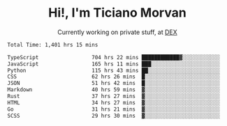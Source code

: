 <h1 align="center">Hi!, I'm Ticiano Morvan</h1>
<p align="center">Currently working on private stuff, at <a href="https://getdex.ai" target="_blank">DEX</a></p>

<!--START_SECTION:waka-->

```txt
Total Time: 1,401 hrs 15 mins

TypeScript                 704 hrs 22 mins ████████████▓░░░░░░░░░░░░   50.27 %
JavaScript                 165 hrs 11 mins ███░░░░░░░░░░░░░░░░░░░░░░   11.79 %
Python                     115 hrs 43 mins ██░░░░░░░░░░░░░░░░░░░░░░░   08.26 %
CSS                        62 hrs 26 mins  █░░░░░░░░░░░░░░░░░░░░░░░░   04.46 %
JSON                       51 hrs 42 mins  █░░░░░░░░░░░░░░░░░░░░░░░░   03.69 %
Markdown                   40 hrs 59 mins  ▓░░░░░░░░░░░░░░░░░░░░░░░░   02.93 %
Rust                       37 hrs 27 mins  ▓░░░░░░░░░░░░░░░░░░░░░░░░   02.67 %
HTML                       34 hrs 27 mins  ▓░░░░░░░░░░░░░░░░░░░░░░░░   02.46 %
Go                         31 hrs 21 mins  ▓░░░░░░░░░░░░░░░░░░░░░░░░   02.24 %
SCSS                       29 hrs 30 mins  ▓░░░░░░░░░░░░░░░░░░░░░░░░   02.11 %
```

<!--END_SECTION:waka-->
